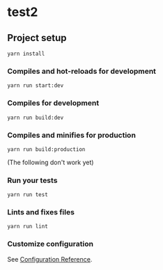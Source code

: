 # test2

## Project setup
```
yarn install
```

### Compiles and hot-reloads for development
```
yarn run start:dev
```

### Compiles for development
```
yarn run build:dev
```

### Compiles and minifies for production
```
yarn run build:production
```

(The following don't work yet)
### Run your tests
```
yarn run test
```

### Lints and fixes files
```
yarn run lint
```

### Customize configuration
See [Configuration Reference](https://cli.vuejs.org/config/).
